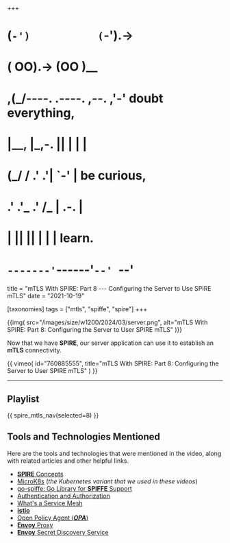 +++
#   (`-')           (`-').->
#   ( OO).->        (OO )__
# ,(_/----. .----. ,--. ,'-' doubt everything,
# |__,    |\_,-.  ||  | |  |
#  (_/   /    .' .'|  `-'  | be curious,
#  .'  .'_  .'  /_ |  .-.  |
# |       ||      ||  | |  | learn.
# `-------'`------'`--' `--'

title = "mTLS With SPIRE: Part 8 --- Configuring the Server to Use SPIRE mTLS"
date = "2021-10-19"

[taxonomies]
tags = ["mtls", "spiffe", "spire"]
+++

{{img(
  src="/images/size/w1200/2024/03/server.png",
  alt="mTLS With SPIRE: Part 8: Configuring the Server to User SPIRE mTLS"
)}}

Now that we have **SPIRE**, our server application can use it to establish an
**mTLS** connectivity.

{{ 
  vimeo(
    id="760885555", 
    title="mTLS With SPIRE: Part 8: Configuring the Server to User SPIRE mTLS"
  ) 
}}

--------

## Playlist

{{ spire_mtls_nav(selected=8) }}

## Tools and Technologies Mentioned

Here are the tools and technologies that were mentioned in the video, along with
related articles and other helpful links.

* [**SPIRE** Concepts](https://spiffe.io/docs/latest/spire-about/spire-concepts/)
* [MicroK8s](https://microk8s.io/) (_the Kubernetes variant that we used in these videos_)
* [go-spiffe: Go Library for **SPIFFE** Support](https://github.com/spiffe/go-spiffe)
* [Authentication and Authorization](https://auth0.com/docs/get-started/identity-fundamentals/authentication-and-authorization)
* [What's a Service Mesh](https://www.redhat.com/en/topics/microservices/what-is-a-service-mesh)
* [**istio**](https://istio.io/)
* [Open Policy Agent (**_OPA_**)](https://www.openpolicyagent.org/)
* [**Envoy** Proxy](https://www.envoyproxy.io/)
* [**Envoy** Secret Discovery Service](https://www.envoyproxy.io/docs/envoy/latest/configuration/security/secret)
